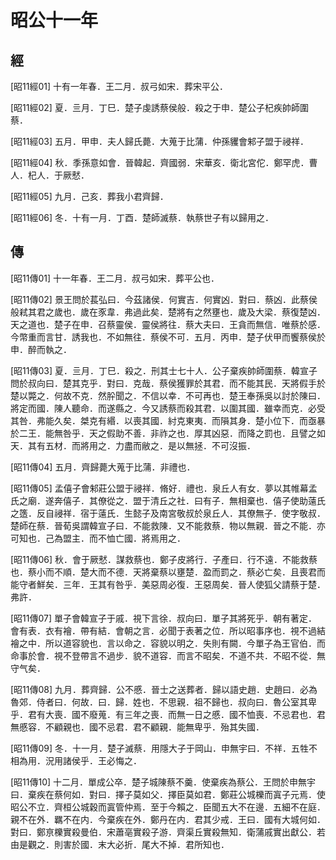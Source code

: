 # 昭公十一年

## 經 <a name="10Zhao11Jing"></a>

<a name="10Zhao11Jing01">[昭11經01]</a> 十有一年春．王二月．叔弓如宋．葬宋平公．

<a name="10Zhao11Jing02">[昭11經02]</a> 夏．亖月．丁巳．楚子虔誘蔡侯般．殺之于申．楚公子杞疾帥師圍蔡．

<a name="10Zhao11Jing03">[昭11經03]</a> 五月．甲申．夫人歸氏薨．大蒐于比蒲．仲孫貜會邾子盟于祲祥．

<a name="10Zhao11Jing04">[昭11經04]</a> 秋．季孫意如會．晉韓起．齊國弱．宋華亥．衛北宮佗．鄭罕虎．曹人．杞人．于厥憖．

<a name="10Zhao11Jing05">[昭11經05]</a> 九月．己亥．葬我小君齊歸．

<a name="10Zhao11Jing06">[昭11經06]</a> 冬．十有一月．丁酉．楚師滅蔡．執蔡世子有以歸用之．

## 傳 <a name="10Zhao11Zhuan"></a>

<a name="10Zhao11Zhuan01">[昭11傳01]</a> 十一年春．王二月．叔弓如宋．葬平公也．

<a name="10Zhao11Zhuan02">[昭11傳02]</a> 景王問於萇弘曰．今茲諸侯．何實吉．何實凶．對曰．蔡凶．此蔡侯般弒其君之歲也．歲在豕韋．弗過此矣．楚將有之然壅也．歲及大梁．蔡復楚凶．天之道也．楚子在申．召蔡靈侯．靈侯將往．蔡大夫曰．王貪而無信．唯蔡於感．今幣重而言甘．誘我也．不如無往．蔡侯不可．五月．丙申．楚子伏甲而饗蔡侯於申．醉而執之．

<a name="10Zhao11Zhuan03">[昭11傳03]</a> 夏．亖月．丁巳．殺之．刑其士七十人．公子棄疾帥師圍蔡．韓宣子問於叔向曰．楚其克乎．對曰．克哉．蔡侯獲罪於其君．而不能其民．天將假手於楚以斃之．何故不克．然肸聞之．不信以幸．不可再也．楚王奉孫吳以討於陳曰．將定而國．陳人聽命．而遂縣之．今又誘蔡而殺其君．以圍其國．雖幸而克．必受其咎．弗能久矣．桀克有緡．以喪其國．紂克東夷．而隕其身．楚小位下．而亟暴於二王．能無咎乎．天之假助不善．非祚之也．厚其凶惡．而降之罰也．且譬之如天．其有五材．而將用之．力盡而敝之．是以無拯．不可沒振．

<a name="10Zhao11Zhuan04">[昭11傳04]</a> 五月．齊歸薨大蒐于比蒲．非禮也．

<a name="10Zhao11Zhuan05">[昭11傳05]</a> 孟僖子會邾莊公盟于祲祥．脩好．禮也．泉丘人有女．夢以其帷幕孟氏之廟．遂奔僖子．其僚從之．盟于清丘之社．曰有子．無相棄也．僖子使助薳氏之簉．反自祲祥．宿于薳氏．生懿子及南宮敬叔於泉丘人．其僚無子．使字敬叔． 楚師在蔡．晉荀吳謂韓宣子曰．不能救陳．又不能救蔡．物以無親．晉之不能．亦可知也．己為盟主．而不恤亡國．將焉用之．

<a name="10Zhao11Zhuan06">[昭11傳06]</a> 秋．會于厥憖．謀救蔡也．鄭子皮將行．子產曰．行不遠．不能救蔡也．蔡小而不順．楚大而不德．天將棄蔡以壅楚．盈而罰之．蔡必亡矣．且喪君而能守者鮮矣．三年．王其有咎乎．美惡周必復．王惡周矣．晉人使狐父請蔡于楚．弗許．

<a name="10Zhao11Zhuan07">[昭11傳07]</a> 單子會韓宣子于戚．視下言徐．叔向曰．單子其將死乎．朝有著定．會有表．衣有襘．帶有結．會朝之言．必聞于表著之位．所以昭事序也．視不過結襘之中．所以道容貌也．言以命之．容貌以明之．失則有闕．今單子為王官伯．而命事於會．視不登帶言不過步．貌不道容．而言不昭矣．不道不共．不昭不從．無守气矣．

<a name="10Zhao11Zhuan08">[昭11傳08]</a> 九月．葬齊歸．公不慼．晉士之送葬者．歸以語史趙．史趙曰．必為魯郊．侍者曰．何故．曰．歸．姓也．不思親．祖不歸也．叔向曰．魯公室其卑乎．君有大喪．國不廢蒐．有三年之喪．而無一日之慼．國不恤喪．不忌君也．君無慼容．不顧親也．國不忌君．君不顧親．能無卑乎．殆其失國．

<a name="10Zhao11Zhuan09">[昭11傳09]</a> 冬．十一月．楚子滅蔡．用隱大子于岡山．申無宇曰．不祥．五牲不相為用．況用諸侯乎．王必悔之．

<a name="10Zhao11Zhuan10">[昭11傳10]</a> 十二月．單成公卒．楚子城陳蔡不羹．使棄疾為蔡公．王問於申無宇曰．棄疾在蔡何如．對曰．擇子莫如父．擇臣莫如君．鄭莊公城櫟而寘子元焉．使昭公不立．齊桓公城穀而寘管仲焉．至于今賴之．臣聞五大不在邊．五細不在庭．親不在外．羈不在内．今棄疾在外．鄭丹在内．君其少戒．王曰．國有大城何如．對曰．鄭亰櫟實殺曼伯．宋蕭亳實殺子游．齊渠丘實殺無知．衛蒲戚實出獻公．若由是觀之．則害於國．末大必折．尾大不掉．君所知也．

